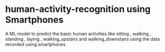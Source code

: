 # human-activity-recognition using Smartphones

A ML model to predict the basic human activities like sitting , walking , standing , laying , walking_upstairs and walking_downstairs using the data recorded using smartphones.
